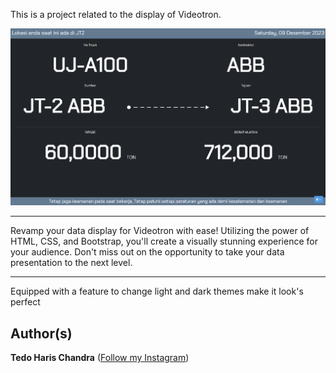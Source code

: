 This is a project related to the display of Videotron.

<img src="images/thumbnail.png"/>

-----

Revamp your data display for Videotron with ease! Utilizing the power of HTML, CSS, and Bootstrap, you'll create a visually stunning experience for your audience. 
Don't miss out on the opportunity to take your data presentation to the next level.

-----

Equipped with a feature to change light and dark themes make it look's perfect


## Author(s)
**Tedo Haris Chandra** ([Follow my Instagram](https://instagram.com/dooooo.dev))
